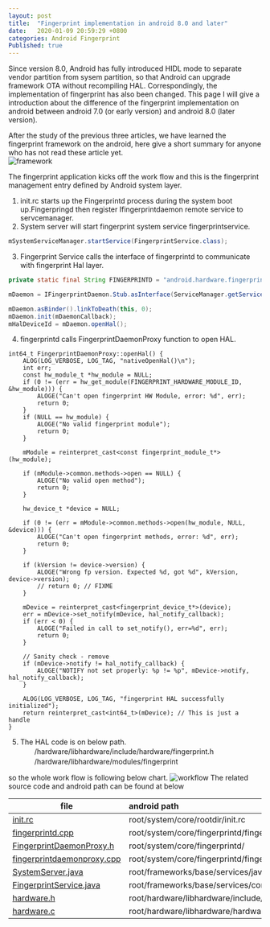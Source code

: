 ```yaml
---
layout: post
title:  "Fingerprint implementation in android 8.0 and later"
date:   2020-01-09 20:59:29 +0800
categories: Android Fingerprint
Published: true
---
```

Since version 8.0, Android has fully introduced HIDL mode to separate vendor partition from sysem partition, so that Android can upgrade framework OTA without recompiling HAL. Correspondingly, the implementation of fingerprint has also been changed. 
This page I will give a introduction about the difference of the fingerprint implementation on android between android 7.0 (or early version) and android 8.0 (later version).

After the study of the previous three articles, we have learned the fingerprint framework on the android, here give a short summary for anyone who has not read these article yet. <br>
![framework](https://gangdong.github.io/daviddong.github.io/assets/image/android-fingerprint-framework-framework.png)

The fingerprint application kicks off the work flow and this is the fingerprint management entry defined by Android system layer.

1. init.rc starts up the Fingerprintd process during the system boot up.Fingerpringd then register Ifingerprintdaemon remote service to servcemanager.
2. System server will start fingerprint system service fingerprintservice.<br>
```java
mSystemServiceManager.startService(FingerprintService.class);
```
3. Fingerprint Service calls the interface of fingerprintd to communicate with fingerprint Hal layer. 
```java
private static final String FINGERPRINTD = "android.hardware.fingerprint.IFingerprintDaemon";

mDaemon = IFingerprintDaemon.Stub.asInterface(ServiceManager.getService(FINGERPRINTD));

mDaemon.asBinder().linkToDeath(this, 0);
mDaemon.init(mDaemonCallback);
mHalDeviceId = mDaemon.openHal();
```
4. fingerprintd calls FingerprintDaemonProxy function to open HAL.
```
int64_t FingerprintDaemonProxy::openHal() {
    ALOG(LOG_VERBOSE, LOG_TAG, "nativeOpenHal()\n");
    int err;
    const hw_module_t *hw_module = NULL;
    if (0 != (err = hw_get_module(FINGERPRINT_HARDWARE_MODULE_ID, &hw_module))) {
        ALOGE("Can't open fingerprint HW Module, error: %d", err);
        return 0;
    }
    if (NULL == hw_module) {
        ALOGE("No valid fingerprint module");
        return 0;
    }

    mModule = reinterpret_cast<const fingerprint_module_t*>(hw_module);

    if (mModule->common.methods->open == NULL) {
        ALOGE("No valid open method");
        return 0;
    }

    hw_device_t *device = NULL;

    if (0 != (err = mModule->common.methods->open(hw_module, NULL, &device))) {
        ALOGE("Can't open fingerprint methods, error: %d", err);
        return 0;
    }

    if (kVersion != device->version) {
        ALOGE("Wrong fp version. Expected %d, got %d", kVersion, device->version);
        // return 0; // FIXME
    }

    mDevice = reinterpret_cast<fingerprint_device_t*>(device);
    err = mDevice->set_notify(mDevice, hal_notify_callback);
    if (err < 0) {
        ALOGE("Failed in call to set_notify(), err=%d", err);
        return 0;
    }

    // Sanity check - remove
    if (mDevice->notify != hal_notify_callback) {
        ALOGE("NOTIFY not set properly: %p != %p", mDevice->notify, hal_notify_callback);
    }

    ALOG(LOG_VERBOSE, LOG_TAG, "fingerprint HAL successfully initialized");
    return reinterpret_cast<int64_t>(mDevice); // This is just a handle
}
```

5. The HAL code is on below path.<br>
　　/hardware/libhardware/include/hardware/fingerprint.h
　　/hardware/libhardware/modules/fingerprint

so the whole work flow is following below chart.
![workflow](https://gangdong.github.io/daviddong.github.io/assets/image/android-fingerprint-android8-workflow.png)
The related source code and android path can be found at below <br>

file|android path|
---|:--|
[init.rc]({{site.url}}/daviddong.github.io/assets/docs/init.rc)|root/system/core/rootdir/init.rc|
[fingerprintd.cpp]({{site.url}}/daviddong.github.io/assets/docs/fingerprintd.cpp)|root/system/core/fingerprintd/fingerprintd.cpp|
[FingerprintDaemonProxy.h]({{site.url}}/daviddong.github.io/assets/docs/FingerprintDaemonProxy.h)|root/system/core/fingerprintd/|fingerprintdaemonproxy.h
[fingerprintdaemonproxy.cpp]({{site.url}}/daviddong.github.io/assets/docs/fingerprintdaemonproxy.cpp)|root/system/core/fingerprintd/fingerprintdaemonproxy.cpp
[SystemServer.java]({{site.url}}/daviddong.github.io/assets/docs/SystemServer.java)|root/frameworks/base/services/java/com/android/server/SystemServer.java
[FingerprintService.java](https://gangdong.github.io/daviddong.github.io/assets/docs/FingerprintService.java)|root/frameworks/base/services/core/java/com/android/server/fingerprint/FingerprintService.java
[hardware.h]({{site.url}}/daviddong.github.io/assets/docs/hardware.h})|root/hardware/libhardware/include/hardware/hardware.h
[hardware.c]({{site.url}}/daviddong.github.io/assets/docs/hardware.c)|root/hardware/libhardware/hardware.c


